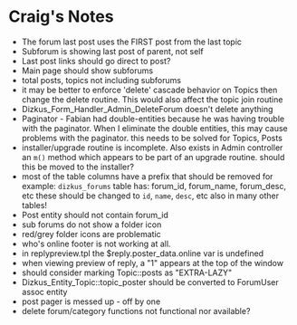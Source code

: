 Craig's Notes
=============

 - The forum last post uses the FIRST post from the last topic
 - Subforum is showing last post of parent, not self
 - Last post links should go direct to post?
 - Main page should show subforums
 - total posts, topics not including subforums
 - it may be better to enforce 'delete' cascade behavior on Topics then change
   the delete routine. This would also affect the topic join routine
 - Dizkus_Form_Handler_Admin_DeleteForum doesn't delete anything
 - Paginator - Fabian had double-entities because he was having trouble with 
   the paginator. When I eliminate the double entities, this may cause problems
   with the paginator. this needs to be solved for Topics, Posts
 - installer/upgrade routine is incomplete. Also exists in Admin controller an
   `m()` method which appears to be part of an upgrade routine. should this be
   moved to the installer?
 - most of the table columns have a prefix that should be removed
   for example: `dizkus_forums` table has: forum_id, forum_name, forum_desc, etc
   these should be changed to `id`, `name`, `desc`, etc
   also in many other tables!
 - Post entity should not contain forum_id
 - sub forums do not show a folder icon
 - red/grey folder icons are problematic
 - who's online footer is not working at all.
 - in replypreview.tpl the $reply.poster_data.online var is undefined
 - when viewing preview of reply, a "1" appears at the top of the window
 - should consider marking Topic::posts as "EXTRA-LAZY"
 - Dizkus_Entity_Topic::topic_poster should be converted to ForumUser assoc entity
 - post pager is messed up - off by one
 - delete forum/category functions not functional nor available?

